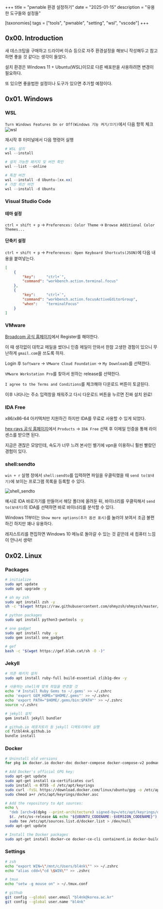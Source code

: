 +++
title = "pwnable 환경 설정하기"
date = "2025-01-15"
description = "유용한 도구들와 설정들"

[taxonomies]
tags = ["tools", "pwnable", "setting", "wsl", "vscode"]
+++

## 0x00. Introduction
새 데스크탑을 구매하고 드라이버 이슈 등으로 자주 환경설정을 해보니 작성해두고 참고하면 좋을 것 같다는 생각이 들었다.

설치 환경은 Windows 11 + Ubuntu(WSL)이므로 다른 배포판을 사용하려면 변경이 필요하다.

또 있으면 좋을법한 설정이나 도구가 있으면 추가할 예정이다.

## 0x01. Windows
### WSL
`Turn Windows Features On or Off(Windows 기능 켜기/끄기)`에서 다음 항목 체크
![wsl](https://github.com/user-attachments/assets/8cb36560-c5a5-43e1-8a4d-cbae336fdf34)

재시작 후 터미널에서 다음 명령어 실행
``` powershell
# WSL 설치
wsl --install

# 설치 가능한 패키지 및 버전 확인
wsl --list --online

# 특정 버전
wsl --install -d Ubuntu-[xx.xx]
# 가장 최신 버전
wsl --install -d Ubuntu
```

### Visual Studio Code
#### 테마 설정
`ctrl + shift + p` -> `Preferences: Color Theme` -> `Browse Additional Color Themes...`

#### 단축키 설정
`ctrl + shift + p` -> `Preferences: Open Keyboard Shortcuts(JSON)`에 다음 내용을 붙여넣는다.
``` json
[
    {
        "key":     "ctrl+`",
        "command": "workbench.action.terminal.focus"
    },
    {
        "key":     "ctrl+`",
        "command": "workbench.action.focusActiveEditorGroup",
        "when":    "terminalFocus"
    }    
]
```

### VMware
[Broadcom 공식 홈페이지](https://support.broadcom.com/)에서 Register를 해야한다.

이 때 생각없이 대학교 메일을 썼더니 인증 메일이 안와서 한참 고생한 경험이 있으니 무난하게 `gmail.com`을 쓰도록 하자.

Login 후 `Software` -> `VMware Cloud Foundation` -> `My Downloads`를 선택한다.

`VMware Workstation Pro`를 찾아서 원하는 release를 선택한다.

`I agree to the Terms and Conditions`를 체크해야 다운로드 버튼이 토글된다.

이후 나타나는 주소 입력창을 채워주고 다시 다운로드 버튼을 누르면 진짜 설치 완료!

### IDA Free
x86/x86-64 아키텍처만 지원하긴 하지만 IDA를 무료로 사용할 수 있게 되었다.

[hex-rays 공식 홈페이지](https://hex-rays.com/)에서 `Products` -> `IDA Free` 선택 후 이메일 인증을 통해 라이센스를 받으면 된다.

지금은 괜찮은 모양인데, 속도가 너무 느려 본사인 벨기에 vpn을 이용하니 훨씬 빨랐던 경험이 있다.

### shell:sendto
`win + r` 실행 창에서 `shell:sendto`를 입력하면 파일을 우클릭했을 때 `send to(보내기)`에 보이는 프로그램 목록을 등록할 수 있다.

![shell_sendto](https://github.com/user-attachments/assets/fd79c254-35f6-48cc-85d4-5a0d8dcc8332)

예시로 IDA 바로가기를 만들어서 해당 폴더에 올려둔 뒤, 바이너리를 우클릭해서 `send to(보내기)`의 IDA를 선택하면 바로 바이너리를 분석할 수 있다.

Windows 11부터는 `Show more options(추가 옵션 표시)`를 눌러야 보여서 조금 불편하긴 하지만 꽤나 유용하다.

레지스트리를 편집하면 Windows 10 메뉴로 돌아갈 수 있는 것 같은데 새 컴퓨터 느낌이 안나서 생략!

## 0x02. Linux
### Packages
``` bash
# initialize
sudo apt update
sudo apt upgrade -y

# oh my zsh
sudo apt install zsh -y
sh -c "$(wget https://raw.githubusercontent.com/ohmyzsh/ohmyzsh/master/tools/install.sh -O -)"

# python packages
sudo apt install python3-pwntools -y

# one gadget
sudo apt install ruby -y
sudo gem install one_gadget

# gef
bash -c "$(wget https://gef.blah.cat/sh -O -)"
```

### Jekyll
``` bash
# 의존 패키지 설치
sudo apt install ruby-full build-essential zlib1g-dev -y

# 사용하는 shell에 맞게 파일을 변경할 것
echo '# Install Ruby Gems to ~/.gems' >> ~/.zshrc
echo 'export GEM_HOME="$HOME/.gems"' >> ~/.zshrc
echo 'export PATH="$HOME/.gems/bin:$PATH"' >> ~/.zshrc
source ~/.zshrc

# jekyll 설치
gem install jekyll bundler

# github.io 레포지토리 등 jekyll 디렉토리에서 실행
cd fitbl4nk.github.io
bundle install
```

### Docker
``` bash
# Uninstall old versions
for pkg in docker.io docker-doc docker-compose docker-compose-v2 podman-docker containerd runc; do sudo apt-get remove $pkg; done

# Add Docker's official GPG key:
sudo apt-get update
sudo apt-get install ca-certificates curl
sudo install -m 0755 -d /etc/apt/keyrings
sudo curl -fsSL https://download.docker.com/linux/ubuntu/gpg -o /etc/apt/keyrings/docker.asc
sudo chmod a+r /etc/apt/keyrings/docker.asc

# Add the repository to Apt sources:
echo \
  "deb [arch=$(dpkg --print-architecture) signed-by=/etc/apt/keyrings/docker.asc] https://download.docker.com/linux/ubuntu \
  $(. /etc/os-release && echo "${UBUNTU_CODENAME:-$VERSION_CODENAME}") stable" | \
  sudo tee /etc/apt/sources.list.d/docker.list > /dev/null
sudo apt-get update

# Install the Docker packages
sudo apt-get install docker-ce docker-ce-cli containerd.io docker-buildx-plugin docker-compose-plugin -y
```

### Settings
``` bash
# zsh
echo "export WIN=\"/mnt/c/Users/bl4nk\"" >> ~/.zshrc
echo "alias cdd=\"cd \$WIN\"" >> .zshrc

# tmux
echo "setw -g mouse on" > ~/.tmux.conf

# github
git config --global user.email "bl4nk@korea.ac.kr"
git config --global user.name "bl4nk"
```